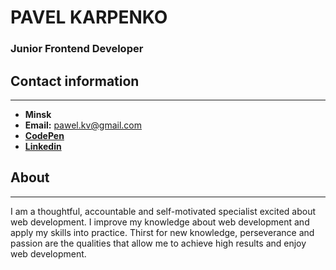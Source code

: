 # PAVEL KARPENKO

### Junior Frontend Developer


## Contact information
---
* __Minsk__
* __Email:__ pawel.kv@gmail.com
* [__CodePen__](https://codepen.io/paww118822)
* [__Linkedin__](https://www.linkedin.com/in/pavel-karpenko-74a79625a)


## About
---
I am a thoughtful, accountable and self-motivated specialist excited about web development.
I improve my knowledge about web development and apply my skills into practice.
Thirst for new knowledge, perseverance and passion are the qualities that allow me to achieve high results and enjoy web development.